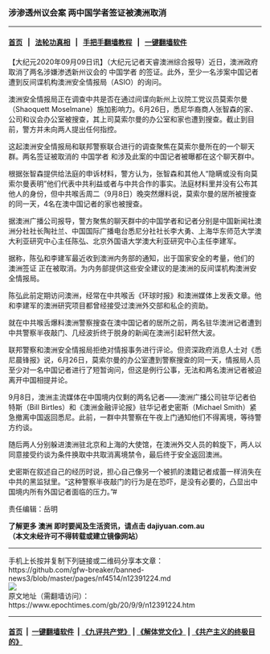 ### 涉渗透州议会案 两中国学者签证被澳洲取消
------------------------

#### [首页](https://github.com/gfw-breaker/banned-news3/blob/master/README.md) &nbsp;&nbsp;|&nbsp;&nbsp; [法轮功真相](https://github.com/begood0513/basic/blob/master/README.md)  &nbsp;&nbsp;|&nbsp;&nbsp; [手把手翻墙教程](https://github.com/gfw-breaker/guides/wiki)  &nbsp;&nbsp;|&nbsp;&nbsp; [一键翻墙软件](https://github.com/gfw-breaker/nogfw/blob/master/README.md)  



<div><p>
 【大纪元2020年09月09日讯】（大纪元记者天睿澳洲综合报导）近日，澳洲政府取消了两名涉嫌渗透新州议会的
 <ok href="https://www.epochtimes.com/gb/tag/%E4%B8%AD%E5%9B%BD%E5%AD%A6%E8%80%85.html">
  中国学者
 </ok>
 的签证。此外，至少一名涉案中国记者遭到反间谍机构澳洲安全情报局（ASIO）的询问。
</p>
<p>
 澳洲安全情报局正在调查中共是否在通过间谍向新州上议院工党议员莫索尔曼（Shaoquett Moselmane）施加影响力。6月26日，悉尼华裔商人张智森的家、公司和议会办公室被搜查，其上司莫索尔曼的办公室和家也遭到搜查。截止到目前，警方并未向两人提出任何指控。
</p>
<p>
 这起澳洲安全情报局和联邦警察联合进行的调查聚焦在莫索尔曼所在的一个聊天群。两名签证被取消的
 <ok href="https://www.epochtimes.com/gb/tag/%E4%B8%AD%E5%9B%BD%E5%AD%A6%E8%80%85.html">
  中国学者
 </ok>
 和涉及此案的中国记者被曝都在这个聊天群中。
</p>
<p>
 根据张智森提供给法庭的申诉材料，警方认为，张智森和其他人“隐瞒或没有向莫索尔曼表明”他们代表中共利益或者与中共合作的事实。法庭材料里并没有公布其他人的身份，但中共喉舌周二（9月8日）晚突然爆料说，莫索尔曼的居所被搜查的同一天，4名在澳中国记者的家也被搜查。
</p>
<p>
 据澳洲广播公司报导，警方聚焦的聊天群中的中国学者和记者分别是中国新闻社澳洲分社社长陶社兰、中国国际广播电台悉尼分社社长李大勇、上海华东师范大学澳大利亚研究中心主任陈弘、北京外国语大学澳大利亚研究中心主任李建军。
</p>
<p>
 据称，陈弘和李建军最近收到澳洲内务部的通知，出于国家安全的考量，他们的
 <ok href="https://www.epochtimes.com/gb/tag/%E6%BE%B3%E6%B4%B2%E7%AD%BE%E8%AF%81.html">
  澳洲签证
 </ok>
 正在被取消。为内务部提供这些安全建议的是澳洲的反间谍机构澳洲安全情报局。
</p>
<p>
 陈弘此前定期访问澳洲，经常在中共喉舌《环球时报》和澳洲媒体上发表文章。他和李建军的澳洲研究项目都曾经接受过澳洲外交部和私企的资助。
</p>
<p>
 就在中共喉舌爆料澳洲警察搜查在澳中国记者的居所之前，两名驻华澳洲记者遭到中共警察半夜敲门、几经波折终于脱身的新闻在澳洲引起轩然大波。
</p>
<p>
 联邦警察和澳洲安全情报局拒绝对情报事务进行评论。但资深政府消息人士对《悉尼晨锋报》说，6月26日，莫索尔曼的办公室遭到警察搜查的同一天，情报局人员至少对一名中国记者进行了短暂询问，但这是例行公事，无法和两名澳洲记者被迫离开中国相提并论。
</p>
<p>
 9月8日，澳洲主流媒体在中国境内仅剩的两名记者——澳洲广播公司驻华记者伯特斯（Bill Birtles）和《澳洲金融评论报》驻华记者史密斯（Michael Smith）紧急撤离中国返回悉尼。此前，一群中共警察在午夜上门通知他们不得离境，等待警方约谈。
</p>
<p>
 随后两人分别躲进澳洲驻北京和上海的大使馆，在澳洲外交人员的斡旋下，两人以同意接受约谈为条件换取中共取消离境禁令，最后终于安全返回澳洲。
</p>
<p>
 史密斯在叙述自己的经历时说，担心自己像另一个被抓的澳籍记者成蕾一样消失在中共的黑监狱里。“这种警察半夜敲门的行为是在恐吓，是没有必要的，凸显出中国境内所有外国记者面临的压力。”#
</p>
<p>
 责任编辑：岳明
</p>
<p>
 <strong>
  了解更多
  <ok href="https://www.epochtimes.com/gb/tag/%E6%BE%B3%E6%B4%B2.html">
   澳洲
  </ok>
  即时要闻及生活资讯，请点击
  <ok href="http://dajiyuan.com.au/">
   dajiyuan.com.au
  </ok>
 </strong>
 <br/>
 <strong>
  （本文未经许可不得转载或建立镜像网站）
 </strong>
</p>
</div>
<hr/>
手机上长按并复制下列链接或二维码分享本文章：<br/>
https://github.com/gfw-breaker/banned-news3/blob/master/pages/nf4514/n12391224.md <br/>
<a href='https://github.com/gfw-breaker/banned-news3/blob/master/pages/nf4514/n12391224.md'><img src='https://github.com/gfw-breaker/banned-news3/blob/master/pages/nf4514/n12391224.md.png'/></a> <br/>
原文地址（需翻墙访问）：https://www.epochtimes.com/gb/20/9/9/n12391224.htm


------------------------
#### [首页](https://github.com/gfw-breaker/banned-news3/blob/master/README.md) &nbsp;|&nbsp; [一键翻墙软件](https://github.com/gfw-breaker/nogfw/blob/master/README.md) &nbsp;| [《九评共产党》](https://github.com/gfw-breaker/9ping.md/blob/master/README.md#九评之一评共产党是什么) | [《解体党文化》](https://github.com/gfw-breaker/jtdwh.md/blob/master/README.md) | [《共产主义的终极目的》](https://github.com/gfw-breaker/gczydzjmd.md/blob/master/README.md)


<img src='http://gfw-breaker.win/banned-news3/pages/nf4514/n12391224.md' width='0px' height='0px'/>